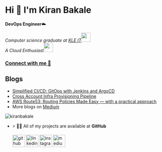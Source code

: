 # Hi 👋 I'm Kiran Bakale
**DevOps Engineer**☁️
<p><em>Computer science graduate at <a href="https://kleit.ac.in/">KLE IT</a><img src="https://media.giphy.com/media/fYSnHlufseco8Fh93Z/giphy.gif" width="30"></br>A Cloud Enthusiast</a><img src="https://media.giphy.com/media/WUlplcMpOCEmTGBtBW/giphy.gif" width="30"> 
</em></p>

### [Connect with me 💬](https://bio.link/kiranbakale) 

<!-- -
[![Linkedin: kiran bakale](https://img.shields.io/badge/-kiranbakale-blue?style=flat-square&logo=Linkedin&logoColor=white&link=https://www.linkedin.com/in/kiran-bakale-a82711178/)](https://linkedin.com/in/kiran-bakale-a82711178)
[![GitHub: kiran bakale](https://img.shields.io/github/followers/kiranbakale?label=follow&style=social)](https://github.com/kiranbakale)
[![Gmail: kiran bakale](https://img.shields.io/badge/Gmail-D14836?style=for-the-badge&logo=gmail&logoColor=white)](https://mail.google.com/mail/u/0/?pli=1#inbox)
-->

## Blogs
- [Simplified CI/CD: GitOps with Jenkins and ArgoCD](https://awstip.com/simplified-ci-cd-gitops-with-jenkins-and-argocd-b76de1c80362)
- [Cross Account Infra Provisioning Pipeline](https://medium.com/@kiranbakale9/cross-account-infra-provisioning-pipeline-5a4c3feef052)
- [AWS Route53: Routing Policies Made Easy — with a practical approach](https://medium.com/@kiranbakale9/aws-route53-routing-policies-made-easy-with-a-practical-approach-795b9c113d85)
- More blogs on [Medium](https://medium.com/@kiranbakale9)

<p align="left"> <img src="https://komarev.com/ghpvc/?username=kiranbakale&label=Profile%20views&color=129e00&style=plastic" alt="kiranbakale" /> </p>
<!-- <img align="right" alt="Coding" width="400" src="https://cdn.dribbble.com/users/2646423/screenshots/5507196/computer.gif"> -->

<!-- - 👨‍💻 You can also check out my portfolio at [https://kiranbakale.github.io/Portfolio/](https://kiranbakale.github.io/Portfolio/) -->

<!-- -- 🔭 I’m currently working on C,CPP,Python -->

- ⚡ 👨‍💻 All of my projects are available at **GitHub**

  [<img src='https://cdn.jsdelivr.net/npm/simple-icons@3.0.1/icons/github.svg' alt='github' height='40'>](https://github.com/kiranbakale/)  [<img src='https://cdn.jsdelivr.net/npm/simple-icons@3.0.1/icons/linkedin.svg' alt='linkedin' height='40'>](https://www.linkedin.com/in/kiran-bakale%E2%99%BE%EF%B8%8F-a82711178/)  [<img src='https://cdn.jsdelivr.net/npm/simple-icons@3.0.1/icons/instagram.svg' alt='instagram' height='40'>](https://www.instagram.com/kiranbakale_/) [<img src='https://cdn.jsdelivr.net/npm/simple-icons@3.0.1/icons/medium.svg' alt='medium' height='40'>](https://medium.com/@kiranbakale9)  
